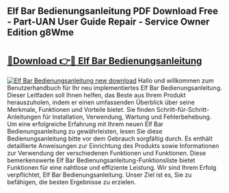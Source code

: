 ## Elf Bar Bedienungsanleitung PDF Download Free - Part-UAN User Guide Repair - Service Owner Edition g8Wme

# <h2><a href="http://df66cz.blite.top/?on=Elf+Bar+Bedienungsanleitung">🔗Download 👉🔴 Elf Bar Bedienungsanleitung</a></h2>

[![Elf Bar Bedienungsanleitung new download](https://i.imgur.com/lujVjoI.png)](http://df66cz.blite.top/?on=Elf+Bar+Bedienungsanleitung)
Hallo und willkommen zum Benutzerhandbuch für Ihr neu implementiertes Elf Bar Bedienungsanleitung. Dieser Leitfaden soll Ihnen helfen, das Beste aus Ihrem Produkt herauszuholen, indem er einen umfassenden Überblick über seine Merkmale, Funktionen und Vorteile bietet. Sie finden Schritt-für-Schritt-Anleitungen für Installation, Verwendung, Wartung und Fehlerbehebung. Um eine erfolgreiche Erfahrung mit Ihrem neuen Elf Bar Bedienungsanleitung zu gewährleisten, lesen Sie diese Bedienungsanleitung bitte vor dem Gebrauch sorgfältig durch. Es enthält detaillierte Anweisungen zur Einrichtung des Produkts sowie Informationen zur Verwendung der verschiedenen Funktionen und Funktionen. Diese bemerkenswerte Elf Bar Bedienungsanleitung-Funktionsliste bietet Funktionen für eine nahtlose und effiziente Leistung. Wir sind Ihrem Erfolg verpflichtet, Elf Bar Bedienungsanleitung. Unser Ziel ist es, Sie zu befähigen, die besten Ergebnisse zu erzielen.
